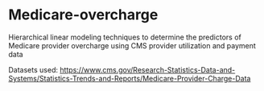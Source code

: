 # Medicare-overcharge
Hierarchical linear modeling techniques to determine the predictors of Medicare provider overcharge using CMS provider utilization and payment data

Datasets used: https://www.cms.gov/Research-Statistics-Data-and-Systems/Statistics-Trends-and-Reports/Medicare-Provider-Charge-Data
